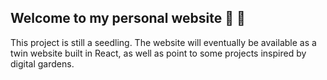 ## Welcome to my personal website  :wave: :seedling:

This project is still a seedling. The website will eventually be available as a twin website built in React, as well as point to some projects inspired by digital gardens.
